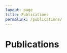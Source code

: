 ```yaml
---
layout: page
title: Publications
permalink: /publications/
---
```


# Publications

<div id="publications-list">
<!-- Publications will be auto-generated here -->
</div>

<script src="/assets/js/generate_publications.js"></script>
